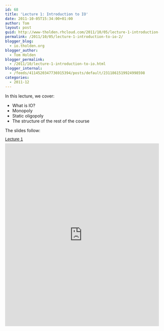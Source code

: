 ```yaml
---
id: 68
title: 'Lecture 1: Introduction to IO'
date: 2011-10-05T15:34:00+01:00
author: Tom
layout: post
guid: http://www-tholden.rhcloud.com/2011/10/05/lecture-1-introduction-to-io-2/
permalink: /2011/10/05/lecture-1-introduction-to-io-2/
blogger_blog:
  - io.tholden.org
blogger_author:
  - Tom Holden
blogger_permalink:
  - /2011/10/lecture-1-introduction-to-io.html
blogger_internal:
  - /feeds/4114520347736915394/posts/default/2311861519924998598
categories:
  - 2011-12
---
```

In this lecture, we cover:<br /><ul><li>What is IO?</li><li>Monopoly</li><li>Static oligopoly</li><li>The structure of the rest of the course</li></ul>The slides follow:<br /><a title="View Lecture 1 on Scribd" href="http://www.scribd.com/doc/67599097/Lecture-1" style="margin: 12px auto 6px auto; font-family: Helvetica,Arial,Sans-serif; font-style: normal; font-variant: normal; font-weight: normal; font-size: 14px; line-height: normal; font-size-adjust: none; font-stretch: normal; -x-system-font: none; display: block; text-decoration: underline;">Lecture 1</a><iframe src="http://www.scribd.com/embeds/67599097/content?start_page=1&view_mode=slideshow&access_key=key-27lul3l92hkrfjvjejpg" data-auto-height="true" data-aspect-ratio="1.33333333333333" scrolling="no" width="100%" height="600" frameborder="0"></iframe>